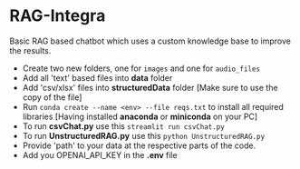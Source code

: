 # RAG-Integra
Basic RAG based chatbot which uses a custom knowledge base to improve the results.

* Create two new folders, one for `images` and one for `audio_files`
* Add all 'text' based files into **data** folder
* Add 'csv/xlsx' files into **structuredData** folder [Make sure to use the copy of the file]
* Run `conda create --name <env> --file reqs.txt` to install all required libraries [Having installed **anaconda** or **miniconda** on your PC]
* To run **csvChat.py** use this `streamlit run csvChat.py`
* To run **UnstructuredRAG.py** use this `python UnstructuredRAG.py`
* Provide 'path' to your data at the respective parts of the code.
* Add you OPENAI_API_KEY in the **.env** file
